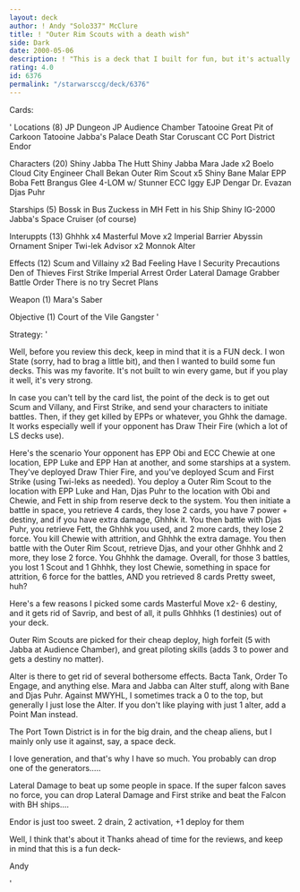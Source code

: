 ```yaml
---
layout: deck
author: ! Andy "Solo337" McClure
title: ! "Outer Rim Scouts with a death wish"
side: Dark
date: 2000-05-06
description: ! "This is a deck that I built for fun, but it's actually very good in the hands of a good player."
rating: 4.0
id: 6376
permalink: "/starwarsccg/deck/6376"
---
```

Cards: 

'
Locations (8)
JP Dungeon
JP Audience Chamber
Tatooine Great Pit of Carkoon
Tatooine Jabba's Palace
Death Star
Coruscant
CC Port District
Endor

Characters (20)
Shiny Jabba The Hutt
Shiny Jabba
Mara Jade x2
Boelo
Cloud City Engineer
Chall Bekan
Outer Rim Scout x5
Shiny Bane Malar
EPP Boba Fett
Brangus Glee
4-LOM w/ Stunner
ECC Iggy
EJP Dengar
Dr. Evazan
Djas Puhr

Starships (5)
Bossk in Bus
Zuckess in MH
Fett in his Ship
Shiny IG-2000
Jabba's Space Cruiser (of course)

Interuppts (13)
Ghhhk x4
Masterful Move x2
Imperial Barrier
Abyssin Ornament
Sniper
Twi-lek Advisor x2
Monnok
Alter

Effects (12)
Scum and Villainy x2
Bad Feeling Have I
Security Precautions
Den of Thieves
First Strike
Imperial Arrest Order
Lateral Damage
Grabber
Battle Order
There is no try
Secret Plans

Weapon (1)
Mara's Saber

Objective (1)
Court of the Vile Gangster
'

Strategy: '

Well, before you review this deck, keep in mind that it is a FUN deck. I won State (sorry, had to brag a little bit), and then I wanted to build some fun decks. This was my favorite. It's not built to win every game, but if you play it well, it's very strong.

In case you can't tell by the card list, the point of the deck is to get out Scum and Villany, and First Strike, and send your characters to initiate battles. Then, if they get killed by EPPs or whatever, you Ghhk the damage. It works especially well if your opponent has Draw Their Fire (which a lot of LS decks use).

Here's the scenario
Your opponent has EPP Obi and ECC Chewie at one location, EPP Luke and EPP Han at another, and some starships at a system. They've deployed Draw Thier Fire, and you've deployed Scum and First Strike (using Twi-leks as needed). You deploy a Outer Rim Scout to the location with EPP Luke and Han, Djas Puhr to the location with Obi and Chewie, and Fett in ship from reserve deck to the system. You then initiate a battle in space, you retrieve 4 cards, they lose 2 cards, you have 7 power + destiny, and if you have extra damage, Ghhhk it. You then battle with Djas Puhr, you retrieve Fett, the Ghhhk you used, and 2 more cards, they lose 2 force. You kill Chewie with attrition, and Ghhhk the extra damage. You then battle with the Outer Rim Scout, retrieve Djas, and your other Ghhhk and 2 more, they lose 2 force. You Ghhhk the damage. Overall, for those 3 battles, you lost 1 Scout and 1 Ghhhk, they lost Chewie, something in space for attrition, 6 force for the battles, AND you retrieved 8 cards Pretty sweet, huh?

Here's a few reasons I picked some cards
Masterful Move x2- 6 destiny, and it gets rid of Savrip, and best of all, it pulls Ghhhks (1 destinies) out of your deck.

Outer Rim Scouts are picked for their cheap deploy, high forfeit (5 with Jabba at Audience Chamber), and great piloting skills (adds 3 to power and gets a destiny no matter).

Alter is there to get rid of several bothersome effects. Bacta Tank, Order To Engage, and anything else. Mara and Jabba can Alter stuff, along with Bane and Djas Puhr. Against MWYHL, I sometimes track a 0 to the top, but generally I just lose the Alter. If you don't like playing with just 1 alter, add a Point Man instead.

The Port Town District is in for the big drain, and the cheap aliens, but I mainly only use it against, say, a space deck.

I love generation, and that's why I have so much. You probably can drop one of the generators.....

Lateral Damage to beat up some people in space. If the super falcon saves no force, you can drop Lateral Damage and First strike and beat the Falcon with BH ships....

Endor is just too sweet. 2 drain, 2 activation, +1 deploy for them

Well, I think that's about it Thanks ahead of time for the reviews, and keep in mind that this is a fun deck-

Andy

'
